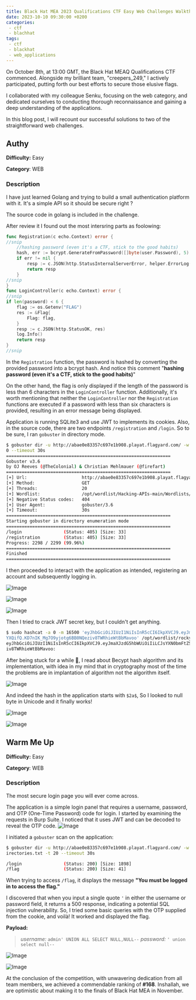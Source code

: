 ```yaml
---
title: Black Hat MEA 2023 Qualifications CTF Easy Web Challenges Walkthrough
date: 2023-10-10 09:30:00 +0200  
categories:  
 - ctf  
 - blachhat  
tags:  
 - ctf  
 - blackhat  
 - web_applications  
---
```


On October 8th, at 13:00 GMT, the Black Hat MEAQ Qualifications CTF commenced. Alongside my brilliant team, "creepers_249," I actively participated, putting forth our best efforts to secure those elusive flags.

I collaborated with my colleague Senku, focusing on the web category, and dedicated ourselves to conducting thorough reconnaissance and gaining a deep understanding of the applications.

In this blog post, I will recount our successful solutions to two of the straightforward web challenges.

## Authy

**Difficulty:** Easy

**Category**: WEB

### Description

I have just learned Golang and trying to build a small authentication platform with it. It's a simple API so it should be secure right ?

The source code in golang is included in the challenge. 

After review it I found out the most intersring parts as foolowing:

```go
func Registration(c echo.Context) error {
//snip 
	//hashing password (even it's a CTF, stick to the good habits)
	hash, err := bcrypt.GenerateFromPassword([]byte(user.Password), 5)
	if err != nil {
		resp := c.JSON(http.StatusInternalServerError, helper.ErrorLog(http.StatusInternalServerError, " Error While Hashing Password", "EXT_REF"))
		return resp
	}
//snip 
}
func LoginController(c echo.Context) error {
//snip 
if len(password) < 6 {
	flag := os.Getenv("FLAG")
	res := &Flag{
		Flag: flag,
	}
	resp := c.JSON(http.StatusOK, res)
	log.Info()
	return resp
}
//snip
```

In the `Registration` function, the password is hashed by converting the provided password into a bcrypt hash. And notice this comment "**hashing password (even it's a CTF, stick to the good habits)**"

On the other hand, the flag is only displayed if the length of the password is less than 6 characters in the `LoginController` function. Additionally, it's worth mentioning that neither the `LoginController` nor the `Registration` functions are executed if a password with less than six characters is provided, resulting in an error message being displayed.

Application is running SQLite3 and use JWT to implements its cookies. Also, in the source code, there are two endpoints `/registration` and `/login`. So to be sure, I ran `gobuster` in directory mode.

```bash
$ gobuster dir -u http://abae0e83357c697e1b908.playat.flagyard.com/ -w /opt/wordlist/Hacking-APIs-main/Wordlists/api_superlist -t 2  
0 --timeout 30s    
===============================================================  
Gobuster v3.6  
by OJ Reeves (@TheColonial) & Christian Mehlmauer (@firefart)  
===============================================================  
[+] Url:                     http://abae0e83357c697e1b908.playat.flagyard.com/  
[+] Method:                  GET  
[+] Threads:                 20  
[+] Wordlist:                /opt/wordlist/Hacking-APIs-main/Wordlists/api_superlist  
[+] Negative Status codes:   404  
[+] User Agent:              gobuster/3.6  
[+] Timeout:                 30s  
===============================================================  
Starting gobuster in directory enumeration mode  
===============================================================  
/login                (Status: 405) [Size: 33]  
/registration         (Status: 405) [Size: 33]  
Progress: 2298 / 2299 (99.96%)  
===============================================================  
Finished  
===============================================================
```

I then proceeded to interact with the application as intended, registering an account and subsequently logging in.

![Image](/assets/img/uploads/20231010041950.png)

![Image](/assets/img/uploads/20231010042049.png)

![Image](/assets/img/uploads/20231008165745.png)

Then I tried to crack JWT secret key, but I couldn't get anything.

```bash
$ sudo hashcat -a 0 -m 16500 'eyJhbGciOiJIUzI1NiIsInR5cCI6IkpXVCJ9.eyJmaXJzdG5hbWUiOiIiLCJsYXN0bmFtZSI6IiIsInVzZXJuYW1lIjoic2t1bGxo  
YXQifQ.KD7nIK_Mg7O9yjotg6BB0NQeziv8TWRhieWtBbMavoo' /opt/wordlist/rockyou.txt  --show  
eyJhbGciOiJIUzI1NiIsInR5cCI6IkpXVCJ9.eyJmaXJzdG5hbWUiOiIiLCJsYXN0bmFtZSI6IiIsInVzZXJuYW1lIjoic2t1bGxoYXQifQ.KD7nIK_Mg7O9yjotg6BB0NQez  
iv8TWRhieWtBbMavoo:
```

After being stuck for a while 🤣, I read about Becypt hash algorithm and its implementation, with idea in my mind that in cryptography most of the time the problems are in implantation of algorithm not the algorithm itself. 

![Image](/assets/img/uploads/20231010042618.png)

And indeed the hash in the application starts with `$2a$`, So I looked to null byte in Unicode and it finally works!

![Image](/assets/img/uploads/20231008224010.png)

![Image](/assets/img/uploads/20231008224302.png)


## Warm Me Up

**Difficulty:** Easy

**Category**: WEB

### Description

The most secure login page you will ever come across.

The application is a simple login panel that requires a username, password, and OTP (One-Time Password) code for login. I started by examining the requests in Burp Suite. I noticed that it uses JWT and can be decoded to reveal the OTP code.
![Image](/assets/img/uploads/20231008225230.png)

I initiated a `gobuster` scan on the application:
```bash
$ gobuster dir -u http://abae0e83357c697e1b908.playat.flagyard.com/ -w /opt/wordlist/SecLists/Discovery/Web-Content/raft-small-d  
irectories.txt -t 20 --timeout 30s

/login                (Status: 200) [Size: 1898]  
/flag                 (Status: 200) [Size: 41]
```

When trying to access `/flag`, it displays the message **"You must be logged in to access the flag."**

I discovered that when you input a single quote `'` in either the username or password field, it returns a 500 response, indicating a potential SQL injection vulnerability. So, I tried some basic queries with the OTP supplied from the cookie, and voilà! It worked and displayed the flag.

**Payload:**

> *username:* `admin' UNION ALL SELECT NULL,NULL--`
> *password:* `' union select null--`

![Image](/assets/img/uploads/20231010044127.png)

![Image](/assets/img/uploads/20231010044024.png)

At the conclusion of the competition, with unwavering dedication from all team members, we achieved a commendable ranking of **#168**. Inshallah, we are optimistic about making it to the finals of Black Hat MEA in November.
